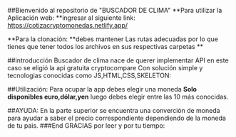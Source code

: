 ##Bienvenido al repositorio de "BUSCADOR DE CLIMA"
**Para utilizar la Aplicación web:  **ingresar al siguiente link: 
https://cotizacryptomonedas.netlify.app/

**Para la clonación: 
**debes mantener Las rutas adecuadas por lo que tienes que tener todos los archivos en sus respectivas carpetas **

##introducción
Buscador de clima nace de querer  implementar  API en este caso se eligió la api gratuita cryptocompare Con solución simple y tecnologias conocidas como JS,HTML,CSS,SKELETON:

##Utilización:
Para ocupar la app debes elegir una moneda **Solo disponibles euro,dólar,yen** luego debes elegir entre las 10 más conocidas.

##AYUDA: 
En la parte superior se encuentra una converción de moneda para ayudar a saber el precio correspondiente dependiendo de la moneda de tu pais.
###End
 GRACIAS por leer y por tu tiempo:
